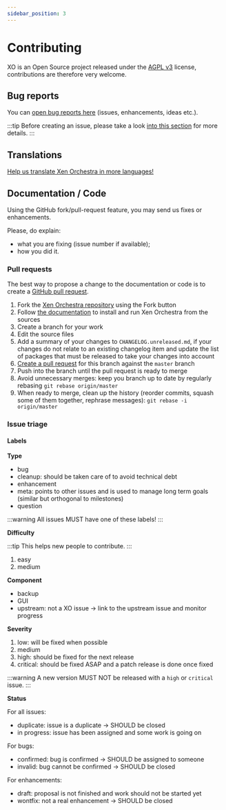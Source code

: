 ```yaml
---
sidebar_position: 3
---
```


# Contributing

XO is an Open Source project released under the [AGPL v3](http://www.gnu.org/licenses/agpl-3.0-standalone.html) license, contributions are therefore very welcome.

## Bug reports

You can [open bug reports here](https://github.com/vatesfr/xen-orchestra/issues) (issues, enhancements, ideas etc.).

:::tip
Before creating an issue, please take a look [into this section](../support/support#community-support) for more details.
:::

## Translations

[Help us translate Xen Orchestra in more languages!](http://translate.vates.tech/engage/xen-orchestra/)

## Documentation / Code

Using the GitHub fork/pull-request feature, you may send us fixes or enhancements.

Please, do explain:

- what you are fixing (issue number if available);
- how you did it.

### Pull requests

The best way to propose a change to the documentation or code is
to create a [GitHub pull request](https://help.github.com/articles/using-pull-requests/).

1. Fork the [Xen Orchestra repository](https://github.com/vatesfr/xen-orchestra) using the Fork button
2. Follow [the documentation](../xen-orchestra/installation#from-the-sources) to install and run Xen Orchestra from the sources
3. Create a branch for your work
4. Edit the source files
5. Add a summary of your changes to `CHANGELOG.unreleased.md`, if your changes do not relate to an existing changelog item and update the list of packages that must be released to take your changes into account
6. [Create a pull request](https://github.com/vatesfr/xen-orchestra/compare) for this branch against the `master` branch
7. Push into the branch until the pull request is ready to merge
8. Avoid unnecessary merges: keep you branch up to date by regularly rebasing `git rebase origin/master`
9. When ready to merge, clean up the history (reorder commits, squash some of them together, rephrase messages): `git rebase -i origin/master`

### Issue triage

#### Labels

**Type**

- bug
- cleanup: should be taken care of to avoid technical debt
- enhancement
- meta: points to other issues and is used to manage long term goals (similar but orthogonal to milestones)
- question

:::warning
All issues MUST have one of these labels!
:::

**Difficulty**

:::tip
This helps new people to contribute.
:::

1. easy
2. medium

**Component**

- backup
- GUI
- upstream: not a XO issue → link to the upstream issue and monitor progress

**Severity**

1. low: will be fixed when possible
2. medium
3. high: should be fixed for the next release
4. critical: should be fixed ASAP and a patch release is done once fixed

:::warning
A new version MUST NOT be released with a `high` or `critical` issue.
:::

**Status**

For all issues:

- duplicate: issue is a duplicate → SHOULD be closed
- in progress: issue has been assigned and some work is going on

For bugs:

- confirmed: bug is confirmed → SHOULD be assigned to someone
- invalid: bug cannot be confirmed → SHOULD be closed

For enhancements:

- draft: proposal is not finished and work should not be started yet
- wontfix: not a real enhancement → SHOULD be closed
